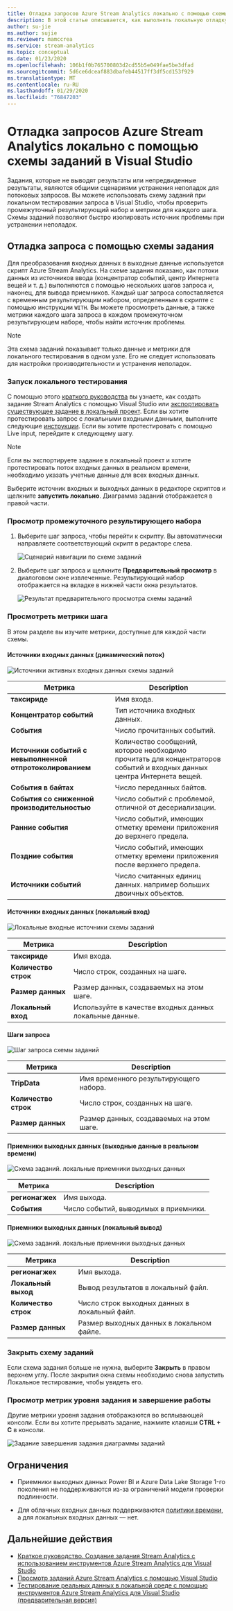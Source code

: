 ```yaml
---
title: Отладка запросов Azure Stream Analytics локально с помощью схемы заданий в Visual Studio
description: В этой статье описывается, как выполнять локальную отладку запросов с помощью схемы заданий в средствах Azure Stream Analytics для Visual Studio.
author: su-jie
ms.author: sujie
ms.reviewer: mamccrea
ms.service: stream-analytics
ms.topic: conceptual
ms.date: 01/23/2020
ms.openlocfilehash: 106b1f0b765700803d2cd55b5e049fae5be3dfad
ms.sourcegitcommit: 5d6ce6dceaf883dbafeb44517ff3df5cd153f929
ms.translationtype: MT
ms.contentlocale: ru-RU
ms.lasthandoff: 01/29/2020
ms.locfileid: "76847203"
---
```

# <a name="debug-azure-stream-analytics-queries-locally-using-job-diagram-in-visual-studio"></a>Отладка запросов Azure Stream Analytics локально с помощью схемы заданий в Visual Studio

Задания, которые не выводят результаты или непредвиденные результаты, являются общими сценариями устранения неполадок для потоковых запросов. Вы можете использовать схему заданий при локальном тестировании запроса в Visual Studio, чтобы проверить промежуточный результирующий набор и метрики для каждого шага. Схемы заданий позволяют быстро изолировать источник проблемы при устранении неполадок.

## <a name="debug-a-query-using-job-diagram"></a>Отладка запроса с помощью схемы задания

Для преобразования входных данных в выходные данные используется скрипт Azure Stream Analytics. На схеме задания показано, как потоки данных из источников ввода (концентратор событий, центр Интернета вещей и т. д.) выполняются с помощью нескольких шагов запроса и, наконец, для вывода приемников. Каждый шаг запроса сопоставляется с временным результирующим набором, определенным в скрипте с помощью инструкции `WITH`. Вы можете просмотреть данные, а также метрики каждого шага запроса в каждом промежуточном результирующем наборе, чтобы найти источник проблемы.

> [!NOTE]
> Эта схема заданий показывает только данные и метрики для локального тестирования в одном узле. Его не следует использовать для настройки производительности и устранения неполадок.

### <a name="start-local-testing"></a>Запуск локального тестирования

С помощью этого [краткого руководства](stream-analytics-quick-create-vs.md) вы узнаете, как создать задание Stream Analytics с помощью Visual Studio или [экспортировать существующее задание в локальный проект](stream-analytics-vs-tools.md#export-jobs-to-a-project). Если вы хотите протестировать запрос с локальными входными данными, выполните следующие [инструкции](stream-analytics-live-data-local-testing.md). Если вы хотите протестировать с помощью Live input, перейдите к следующему шагу.

> [!NOTE]
> Если вы экспортируете задание в локальный проект и хотите протестировать поток входных данных в реальном времени, необходимо указать учетные данные для всех входных данных.  

Выберите источник входных и выходных данных в редакторе скриптов и щелкните **запустить локально**. Диаграмма заданий отображается в правой части.

### <a name="view-the-intermediate-result-set"></a>Просмотр промежуточного результирующего набора  

1. Выберите шаг запроса, чтобы перейти к скрипту. Вы автоматически направляете соответствующий скрипт в редакторе слева.

   ![Сценарий навигации по схеме заданий](./media/debug-locally-using-job-diagram/navigate-script.png)

2. Выберите шаг запроса и щелкните **Предварительный просмотр** в диалоговом окне извлеченные. Результирующий набор отображается на вкладке в нижней части окна результатов.

   ![Результат предварительного просмотра схемы заданий](./media/debug-locally-using-job-diagram/preview-result.png)

### <a name="view-step-metrics"></a>Просмотреть метрики шага

В этом разделе вы изучите метрики, доступные для каждой части схемы.

#### <a name="input-sources-live-stream"></a>Источники входных данных (динамический поток)

![Источники активных входных данных схемы заданий](./media/debug-locally-using-job-diagram/live-input.png)

|Метрика|Description|
|-|-|
|**таксириде**| Имя входа.|
|**Концентратор событий** | Тип источника входных данных.|
|**События**|Число прочитанных событий.|
|**Источники событий с невыполненной отпротоколированием**|Количество сообщений, которое необходимо прочитать для концентраторов событий и входных данных центра Интернета вещей.|
|**События в байтах**|Число переданных байтов.|
| **События со сниженной производительностью**|Число событий с проблемой, отличной от десериализации.|
|**Ранние события**| Число событий, имеющих отметку времени приложения до верхнего предела.|
|**Поздние события**| Число событий, имеющих отметку времени приложения после верхнего предела.|
|**Источники событий**| Число считанных единиц данных. например больших двоичных объектов.|

#### <a name="input-sources-local-input"></a>Источники входных данных (локальный вход)

![Локальные входные источники схемы заданий](./media/debug-locally-using-job-diagram/local-input.png)

|Метрика|Description|
|-|-|
|**таксириде**| Имя входа.|
|**Количество строк**| Число строк, созданных на шаге.|
|**Размер данных**| Размер данных, создаваемых на этом шаге.|
|**Локальный вход**| Используйте в качестве входных данных локальные данные.|

#### <a name="query-steps"></a>Шаги запроса

![Шаг запроса схемы заданий](./media/debug-locally-using-job-diagram/query-step.png)

|Метрика|Description|
|-|-|
|**TripData**|Имя временного результирующего набора.|
|**Количество строк**| Число строк, созданных на шаге.|
|**Размер данных**| Размер данных, создаваемых на этом шаге.|
  
#### <a name="output-sinks-live-output"></a>Приемники выходных данных (выходные данные в реальном времени)

![Схема заданий. локальные приемники выходных данных](./media/debug-locally-using-job-diagram/live-output.png)

|Метрика|Description|
|-|-|
|**регионагжех**|Имя выхода.|
|**События**|Число событий, выводимых в приемники.|

#### <a name="output-sinks-local-output"></a>Приемники выходных данных (локальный вывод)

![Схема заданий. локальные приемники выходных данных](./media/debug-locally-using-job-diagram/local-output.png)

|Метрика|Description|
|-|-|
|**регионагжех**|Имя выхода.|
|**Локальный выход**| Вывод результатов в локальный файл.|
|**Количество строк**| Число строк выходных данных в локальный файл.|
|**Размер данных**| Размер выходных данных в локальном файле.|

### <a name="close-job-diagram"></a>Закрыть схему заданий

Если схема задания больше не нужна, выберите **Закрыть** в правом верхнем углу. После закрытия окна схемы необходимо снова запустить Локальное тестирование, чтобы увидеть его.

### <a name="view-job-level-metrics-and-stop-running"></a>Просмотр метрик уровня задания и завершение работы

Другие метрики уровня задания отображаются во всплывающей консоли. Если вы хотите прерывать задание, нажмите клавиши **CTRL + C** в консоли.

![Задание завершения задания диаграммы заданий](./media/debug-locally-using-job-diagram/stop-job.png)

## <a name="limitations"></a>Ограничения

* Приемники выходных данных Power BI и Azure Data Lake Storage 1-го поколения не поддерживаются из-за ограничений модели проверки подлинности.

* Для облачных входных данных поддерживаются [политики времени](stream-analytics-out-of-order-and-late-events.md), а для локальных входных данных — нет.

## <a name="next-steps"></a>Дальнейшие действия

* [Краткое руководство. Создание задания Stream Analytics с использованием инструментов Azure Stream Analytics для Visual Studio](stream-analytics-quick-create-vs.md)
* [Просмотр заданий Azure Stream Analytics с помощью Visual Studio](stream-analytics-vs-tools.md)
* [Тестирование реальных данных в локальной среде с помощью инструментов Azure Stream Analytics для Visual Studio (предварительная версия)](stream-analytics-live-data-local-testing.md)
